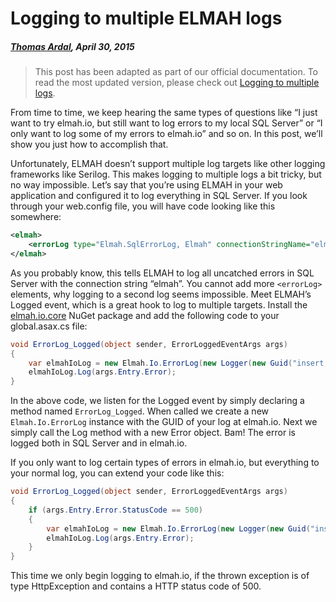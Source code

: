 # Logging to multiple ELMAH logs##### [Thomas Ardal](http://elmah.io/about/), April 30, 2015> This post has been adapted as part of our official documentation. To read the most updated version, please check out [Logging to multiple logs](http://docs.elmah.io/logging-to-multiple-elmah-logs/).From time to time, we keep hearing the same types of questions like “I just want to try elmah.io, but still want to log errors to my local SQL Server” or “I only want to log some of my errors to elmah.io” and so on. In this post, we’ll show you just how to accomplish that.Unfortunately, ELMAH doesn’t support multiple log targets like other logging frameworks like Serilog. This makes logging to multiple logs a bit tricky, but no way impossible. Let’s say that you’re using ELMAH in your web application and configured it to log everything in SQL Server. If you look through your web.config file, you will have code looking like this somewhere:```xml<elmah>    <errorLog type="Elmah.SqlErrorLog, Elmah" connectionStringName="elmah"/></elmah>```As you probably know, this tells ELMAH to log all uncatched errors in SQL Server with the connection string “elmah”. You cannot add more ```<errorLog>``` elements, why logging to a second log seems impossible. Meet ELMAH’s Logged event, which is a great hook to log to multiple targets. Install the [elmah.io.core](http://www.nuget.org/packages/elmah.io.core/) NuGet package and add the following code to your global.asax.cs file:```csharpvoid ErrorLog_Logged(object sender, ErrorLoggedEventArgs args){    var elmahIoLog = new Elmah.Io.ErrorLog(new Logger(new Guid("insert your log id")));    elmahIoLog.Log(args.Entry.Error);}```In the above code, we listen for the Logged event by simply declaring a method named ```ErrorLog_Logged```. When called we create a new ```Elmah.Io.ErrorLog``` instance with the GUID of your log at elmah.io. Next we simply call the Log method with a new Error object. Bam! The error is logged both in SQL Server and in elmah.io.If you only want to log certain types of errors in elmah.io, but everything to your normal log, you can extend your code like this:```csharpvoid ErrorLog_Logged(object sender, ErrorLoggedEventArgs args){    if (args.Entry.Error.StatusCode == 500)    {        var elmahIoLog = new Elmah.Io.ErrorLog(new Logger(new Guid("insert your log id")));        elmahIoLog.Log(args.Entry.Error);    }}```This time we only begin logging to elmah.io, if the thrown exception is of type HttpException and contains a HTTP status code of 500.